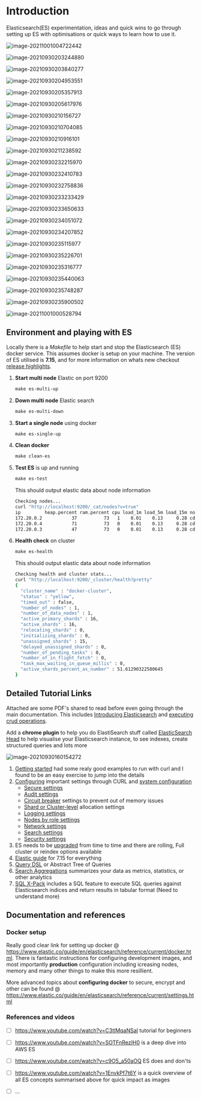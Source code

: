 # Introduction

Elasticsearch(ES) experimentation, ideas and quick wins to go through setting up ES with optimisations or quick ways to learn how to use it.

![image-20211001004722442](./images/basics.png)

![image-20210930203244880](./images/basic-concepts.png)

![image-20210930203840277](./images/index-type.png)

![image-20210930204953551](./images/document-shards-replicas.png)

![image-20210930205357913](./images/api-conventions.png)

![image-20210930205617976](./images/multiple-indices.png)

![image-20210930210156727](./images/math-support.png)

![image-20210930210704085](./images/common-options.png)

![image-20210930210916101](./images/url-access-control.png)

![image-20210930211238592](./images/es-apis.png)

![image-20210930232215970](./images/document-api.png)

![image-20210930232410783](./images/crud-operations.png)

![image-20210930232758836](./images/search-api.png)

![image-20210930233233429](./images/aggregation.png)

![image-20210930233650633](./images/aggregation-types.png)

![image-20210930234051072](./images/index-api.png)

![image-20210930234207852](./images/cluster-api.png)

![image-20210930235115977](./images/query-dsl.png)

![image-20210930235226701](./images/mapping.png)

![image-20210930235316777](./images/mapping-parameters.png)

![image-20210930235440063](./images/analysis.png)

![image-20210930235748287](./images/modules.png)

![image-20210930235900502](./images/module-types.png)

![image-20211001000528794](./images/aws-es-domain.png)

## Environment and playing with ES

Locally there is a *Makefile* to help start and stop the Elasticsearch (ES) docker service. This assumes docker is setup on your machine. The version of ES utilised is **7.15**, and for more information on whats new checkout [release highlights](https://www.elastic.co/guide/en/elasticsearch/reference/current/release-highlights.html).

1. **Start** **multi node** Elastic on port 9200

   ```makefile
   make es-multi-up
   ```

2. **Down multi node** Elastic search

   ```makefile
   make es-multi-down
   ```

3. **Start a single node** using docker

   ```makefile
   make es-single-up
   ```

4. **Clean docker**

   ```makefile
   make clean-es
   ```

5. **Test ES** is up and running

   ```makefile
   make es-test
   ```

   This should output elastic data about node information

   ```bash
   Checking nodes...
   curl "http://localhost:9200/_cat/nodes?v=true"
   ip         heap.percent ram.percent cpu load_1m load_5m load_15m node.role   master name
   172.20.0.2           37          73   1    0.01    0.13     0.28 cdfhilmrstw *      es02
   172.20.0.4           71          73   0    0.01    0.13     0.28 cdfhilmrstw -      es03
   172.20.0.3           47          73   0    0.01    0.13     0.28 cdfhilmrstw -      es01
   ```

6. **Health check** on cluster

   ```makefile
   make es-health
   ```

   This should output elastic data about node information

   ```bash
   Checking health and cluster stats...
   curl "http://localhost:9200/_cluster/health?pretty"
   {
     "cluster_name" : "docker-cluster",
     "status" : "yellow",
     "timed_out" : false,
     "number_of_nodes" : 1,
     "number_of_data_nodes" : 1,
     "active_primary_shards" : 16,
     "active_shards" : 16,
     "relocating_shards" : 0,
     "initializing_shards" : 0,
     "unassigned_shards" : 15,
     "delayed_unassigned_shards" : 0,
     "number_of_pending_tasks" : 0,
     "number_of_in_flight_fetch" : 0,
     "task_max_waiting_in_queue_millis" : 0,
     "active_shards_percent_as_number" : 51.61290322580645
   }
   ```

## Detailed Tutorial Links

Attached are some PDF's shared to read before even going through the main documentation. This includes [Introducing Elasticsearch](./introducing-elasticsearch-slides.pdf) and [executing crud operations](./executing-crud-operations-using-the-elasticsearch-apis-slides.pdf).	

Add a **chrome plugin** to help you do ElastiSearch stuff called [ElasticSearch Head](https://chrome.google.com/webstore/detail/elasticsearch-head/ffmkiejjmecolpfloofpjologoblkegm) to help visualise your Elasticsearch instance, to see indexes, create structured queries and lots more

![image-20210930160154272](./images/elastic-search-head.png)

1. [Getting started](https://www.elastic.co/guide/en/elasticsearch/reference/current/getting-started.html) had some realy good examples to run with curl and I found to be an easy exercise to jump into the details
2. [Configuring](https://www.elastic.co/guide/en/elasticsearch/reference/current/important-settings.html) important settings through CURL and [system configuration](https://www.elastic.co/guide/en/elasticsearch/reference/current/system-config.html)
   - [Secure settings](https://www.elastic.co/guide/en/elasticsearch/reference/current/secure-settings.html) 
   - [Audit settings](https://www.elastic.co/guide/en/elasticsearch/reference/current/auditing-settings.html)
   - [Circuit breaker](https://www.elastic.co/guide/en/elasticsearch/reference/current/circuit-breaker.html) settings to prevent out of memory issues
   - [Shard or Cluster-level](https://www.elastic.co/guide/en/elasticsearch/reference/current/modules-cluster.html) allocation settings
   - [Logging settings](https://www.elastic.co/guide/en/elasticsearch/reference/current/logging.html)
   - [Nodes by role settings](https://www.elastic.co/guide/en/elasticsearch/reference/current/modules-node.html)
   - [Network settings](https://www.elastic.co/guide/en/elasticsearch/reference/current/modules-network.html)
   - [Search settings](https://www.elastic.co/guide/en/elasticsearch/reference/current/search-settings.html)
   - [Security settings](https://www.elastic.co/guide/en/elasticsearch/reference/current/security-settings.html)
3. ES needs to be [upgraded](https://www.elastic.co/guide/en/elasticsearch/reference/current/setup-upgrade.html) from time to time and there are rolling, Full cluster or reindex options available
4. [Elastic guide](https://www.elastic.co/guide/en/elasticsearch/reference/current/index.html) for 7.15 for everything
5. [Query DSL](https://www.elastic.co/guide/en/elasticsearch/reference/current/query-dsl.html) or Abstract Tree of Queries
6. [Search Aggregations](https://www.elastic.co/guide/en/elasticsearch/reference/current/search-aggregations.html) summarizes your data as metrics, statistics, or other analytics
7. [SQL X-Pack](https://www.elastic.co/guide/en/elasticsearch/reference/current/xpack-sql.html) includes a SQL feature to execute SQL queries against Elasticsearch indices and return results in tabular format (Need to understand more)

## Documentation and references

### Docker setup

Really good clear link for setting up docker @ https://www.elastic.co/guide/en/elasticsearch/reference/current/docker.html. There is fantastic instructions for configuring development images, and most importantly **production** configuration including icreasing nodes, memory and many other things to make this more resillient.

More advanced topics about **configuring docker** to secure, encrypt and other can be found @ https://www.elastic.co/guide/en/elasticsearch/reference/current/settings.html

### References and videos

- [ ] https://www.youtube.com/watch?v=C3tlMqaNSaI tutorial for beginners
- [ ] https://www.youtube.com/watch?v=SOTFnRezIH0 is a deep dive into AWS ES
- [ ] https://www.youtube.com/watch?v=c9O5_a50aOQ ES does and don'ts
- [ ] https://www.youtube.com/watch?v=1EnvkPf7t6Y is a quick overview of all ES concepts summarised above for quick impact as images
- [ ] ...







